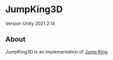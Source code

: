 # JumpKing3D
Version Unity 2021.2.14

## About
JumpKing3D is an implementation of [Jump King](https://nexile.se/jump-king/)
